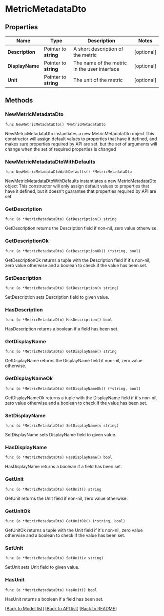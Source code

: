 # MetricMetadataDto

## Properties

Name | Type | Description | Notes
------------ | ------------- | ------------- | -------------
**Description** | Pointer to **string** | A short description of the metric | [optional] 
**DisplayName** | Pointer to **string** | The name of the metric in the user interface | [optional] 
**Unit** | Pointer to **string** | The unit of the metric | [optional] 

## Methods

### NewMetricMetadataDto

`func NewMetricMetadataDto() *MetricMetadataDto`

NewMetricMetadataDto instantiates a new MetricMetadataDto object
This constructor will assign default values to properties that have it defined,
and makes sure properties required by API are set, but the set of arguments
will change when the set of required properties is changed

### NewMetricMetadataDtoWithDefaults

`func NewMetricMetadataDtoWithDefaults() *MetricMetadataDto`

NewMetricMetadataDtoWithDefaults instantiates a new MetricMetadataDto object
This constructor will only assign default values to properties that have it defined,
but it doesn't guarantee that properties required by API are set

### GetDescription

`func (o *MetricMetadataDto) GetDescription() string`

GetDescription returns the Description field if non-nil, zero value otherwise.

### GetDescriptionOk

`func (o *MetricMetadataDto) GetDescriptionOk() (*string, bool)`

GetDescriptionOk returns a tuple with the Description field if it's non-nil, zero value otherwise
and a boolean to check if the value has been set.

### SetDescription

`func (o *MetricMetadataDto) SetDescription(v string)`

SetDescription sets Description field to given value.

### HasDescription

`func (o *MetricMetadataDto) HasDescription() bool`

HasDescription returns a boolean if a field has been set.

### GetDisplayName

`func (o *MetricMetadataDto) GetDisplayName() string`

GetDisplayName returns the DisplayName field if non-nil, zero value otherwise.

### GetDisplayNameOk

`func (o *MetricMetadataDto) GetDisplayNameOk() (*string, bool)`

GetDisplayNameOk returns a tuple with the DisplayName field if it's non-nil, zero value otherwise
and a boolean to check if the value has been set.

### SetDisplayName

`func (o *MetricMetadataDto) SetDisplayName(v string)`

SetDisplayName sets DisplayName field to given value.

### HasDisplayName

`func (o *MetricMetadataDto) HasDisplayName() bool`

HasDisplayName returns a boolean if a field has been set.

### GetUnit

`func (o *MetricMetadataDto) GetUnit() string`

GetUnit returns the Unit field if non-nil, zero value otherwise.

### GetUnitOk

`func (o *MetricMetadataDto) GetUnitOk() (*string, bool)`

GetUnitOk returns a tuple with the Unit field if it's non-nil, zero value otherwise
and a boolean to check if the value has been set.

### SetUnit

`func (o *MetricMetadataDto) SetUnit(v string)`

SetUnit sets Unit field to given value.

### HasUnit

`func (o *MetricMetadataDto) HasUnit() bool`

HasUnit returns a boolean if a field has been set.


[[Back to Model list]](../README.md#documentation-for-models) [[Back to API list]](../README.md#documentation-for-api-endpoints) [[Back to README]](../README.md)


